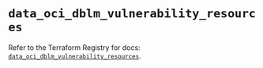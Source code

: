 # `data_oci_dblm_vulnerability_resources`

Refer to the Terraform Registry for docs: [`data_oci_dblm_vulnerability_resources`](https://registry.terraform.io/providers/oracle/oci/7.19.0/docs/data-sources/dblm_vulnerability_resources).
